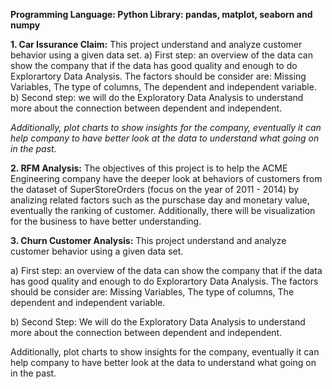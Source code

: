 **Programming Language: Python
Library: pandas, matplot, seaborn and numpy**


**1. Car Issurance Claim:**
This project understand and analyze customer behavior using a given data set.
a) First step: an overview of the data can show the company that if the data has good quality and enough to do Explorartory Data Analysis. The factors should be consider are: Missing Variables, The type of columns, The dependent and independent variable.
b) Second step: we will do the Exploratory Data Analysis to understand more about the connection between dependent and independent.

_Additionally, plot charts to show insights for the company, eventually it can help company to have better look at the data to understand what going on in the past._

**2. RFM Analysis:**
The objectives of this project is to help the ACME Engineering company have the deeper look at behaviors of customers from the dataset of SuperStoreOrders (focus on the year of 2011 - 2014) by analizing related factors such as the purschase day and monetary value, eventually the ranking of customer. Additionally, there will be visualization for the business to have better understanding.

**3. Churn Customer Analysis:**
This project understand and analyze customer behavior using a given data set.

a) First step: an overview of the data can show the company that if the data has good quality and enough to do Explorartory Data Analysis. The factors should be consider are:
Missing Variables, The type of columns, The dependent and independent variable.

b) Second Step: We will do the Exploratory Data Analysis to understand more about the connection between dependent and independent.

Additionally, plot charts to show insights for the company, eventually it can help company to have better look at the data to understand what going on in the past.
